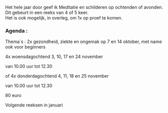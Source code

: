 Het hele jaar door geef ik Meditatie en schilderen op ochtenden of avonden. Dit gebeurt in een reeks van 4 of 5 keer.  
Het is ook mogelijk, in overleg,  om 1x op proef te komen.  



### Agenda  :   

Thema`s : 2x gezondheid, ziekte en ongemak op 7 en 14  oktober, met name ook voor beginners

4x woensdagochtend 3, 10, 17 en 24 november    

van 10.00 uur tot 12.30

of 4x donderdagochtend 4, 11, 18 en 25 november  

van 10.00 uur tot 12.30

80 euro  
  
 
Volgende reeksen in januari  


    

  
         
   




